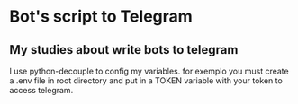 Bot's script to Telegram
=======================================

My studies about write bots to telegram
---------------------------------------

I use python-decouple to config my variables.
for exemplo you must create a .env file in root directory
and put in a TOKEN variable with your token to access telegram.

